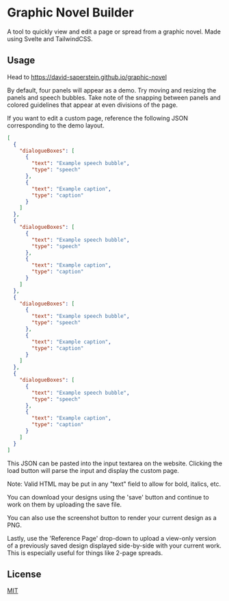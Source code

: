 # Graphic Novel Builder

A tool to quickly view and edit a page or spread from a graphic novel. Made using Svelte and TailwindCSS.


## Usage
Head to https://david-saperstein.github.io/graphic-novel

By default, four panels will appear as a demo. Try moving and resizing the panels and speech bubbles. Take note of the snapping between panels and colored guidelines that appear at even divisions of the page.

If you want to edit a custom page, reference the following JSON corresponding to the demo layout.

```JSON
[
  {
    "dialogueBoxes": [
      {
        "text": "Example speech bubble",
        "type": "speech"
      },
      {
        "text": "Example caption",
        "type": "caption"
      }
    ]
  },
  {
    "dialogueBoxes": [
      {
        "text": "Example speech bubble",
        "type": "speech"
      },
      {
        "text": "Example caption",
        "type": "caption"
      }
    ]
  },
  {
    "dialogueBoxes": [
      {
        "text": "Example speech bubble",
        "type": "speech"
      },
      {
        "text": "Example caption",
        "type": "caption"
      }
    ]
  },
  {
    "dialogueBoxes": [
      {
        "text": "Example speech bubble",
        "type": "speech"
      },
      {
        "text": "Example caption",
        "type": "caption"
      }
    ]
  }
]
```

This JSON can be pasted into the input textarea on the website. Clicking the load button will parse the input and display the custom page.

Note: Valid HTML may be put in any "text" field to allow for bold, italics, etc.

You can download your designs using the 'save' button and continue to work on them by uploading the save file.

You can also use the screenshot button to render your current design as a PNG.

Lastly, use the 'Reference Page' drop-down to upload a view-only version of a previously saved design displayed side-by-side with your current work. This is especially useful for things like 2-page spreads.

## License

[MIT](https://choosealicense.com/licenses/mit/)
